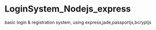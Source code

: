 # LoginSystem_Nodejs_express
basic login &amp; registration system, using express,jade,passportjs,bcryptjs
